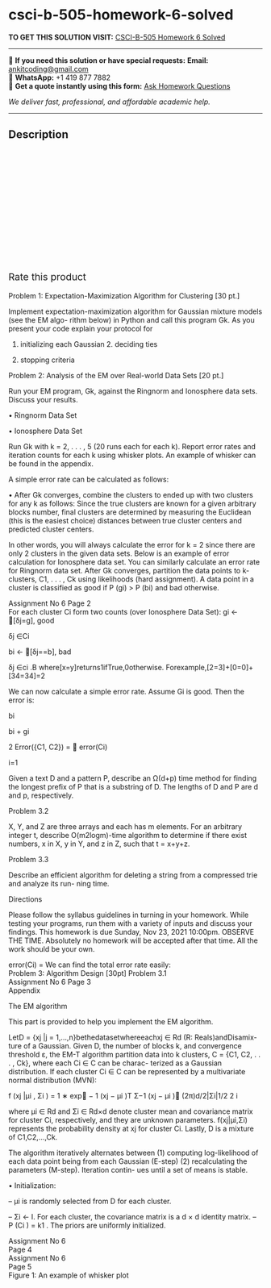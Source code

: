 # csci-b-505-homework-6-solved
**TO GET THIS SOLUTION VISIT:** [CSCI-B-505 Homework 6 Solved](https://www.ankitcodinghub.com/product/csci-b-505-homework-6-solved/)


---

📩 **If you need this solution or have special requests:** **Email:** ankitcoding@gmail.com  
📱 **WhatsApp:** +1 419 877 7882  
📄 **Get a quote instantly using this form:** [Ask Homework Questions](https://www.ankitcodinghub.com/services/ask-homework-questions/)

*We deliver fast, professional, and affordable academic help.*

---

<h2>Description</h2>



<div class="kk-star-ratings kksr-auto kksr-align-center kksr-valign-top" data-payload="{&quot;align&quot;:&quot;center&quot;,&quot;id&quot;:&quot;91828&quot;,&quot;slug&quot;:&quot;default&quot;,&quot;valign&quot;:&quot;top&quot;,&quot;ignore&quot;:&quot;&quot;,&quot;reference&quot;:&quot;auto&quot;,&quot;class&quot;:&quot;&quot;,&quot;count&quot;:&quot;0&quot;,&quot;legendonly&quot;:&quot;&quot;,&quot;readonly&quot;:&quot;&quot;,&quot;score&quot;:&quot;0&quot;,&quot;starsonly&quot;:&quot;&quot;,&quot;best&quot;:&quot;5&quot;,&quot;gap&quot;:&quot;4&quot;,&quot;greet&quot;:&quot;Rate this product&quot;,&quot;legend&quot;:&quot;0\/5 - (0 votes)&quot;,&quot;size&quot;:&quot;24&quot;,&quot;title&quot;:&quot;CSCI-B-505 Homework 6 Solved&quot;,&quot;width&quot;:&quot;0&quot;,&quot;_legend&quot;:&quot;{score}\/{best} - ({count} {votes})&quot;,&quot;font_factor&quot;:&quot;1.25&quot;}">

<div class="kksr-stars">

<div class="kksr-stars-inactive">
            <div class="kksr-star" data-star="1" style="padding-right: 4px">


<div class="kksr-icon" style="width: 24px; height: 24px;"></div>
        </div>
            <div class="kksr-star" data-star="2" style="padding-right: 4px">


<div class="kksr-icon" style="width: 24px; height: 24px;"></div>
        </div>
            <div class="kksr-star" data-star="3" style="padding-right: 4px">


<div class="kksr-icon" style="width: 24px; height: 24px;"></div>
        </div>
            <div class="kksr-star" data-star="4" style="padding-right: 4px">


<div class="kksr-icon" style="width: 24px; height: 24px;"></div>
        </div>
            <div class="kksr-star" data-star="5" style="padding-right: 4px">


<div class="kksr-icon" style="width: 24px; height: 24px;"></div>
        </div>
    </div>

<div class="kksr-stars-active" style="width: 0px;">
            <div class="kksr-star" style="padding-right: 4px">


<div class="kksr-icon" style="width: 24px; height: 24px;"></div>
        </div>
            <div class="kksr-star" style="padding-right: 4px">


<div class="kksr-icon" style="width: 24px; height: 24px;"></div>
        </div>
            <div class="kksr-star" style="padding-right: 4px">


<div class="kksr-icon" style="width: 24px; height: 24px;"></div>
        </div>
            <div class="kksr-star" style="padding-right: 4px">


<div class="kksr-icon" style="width: 24px; height: 24px;"></div>
        </div>
            <div class="kksr-star" style="padding-right: 4px">


<div class="kksr-icon" style="width: 24px; height: 24px;"></div>
        </div>
    </div>
</div>


<div class="kksr-legend" style="font-size: 19.2px;">
            <span class="kksr-muted">Rate this product</span>
    </div>
    </div>
<div class="page" title="Page 1">
<div class="layoutArea">
<div class="column"></div>
</div>
<div class="layoutArea">
<div class="column">
&nbsp;

</div>
</div>
</div>
<div class="page" title="Page 2">
<div class="layoutArea">
<div class="column">
Problem 1: Expectation-Maximization Algorithm for Clustering [30 pt.]

Implement expectation-maximization algorithm for Gaussian mixture models (see the EM algo- rithm below) in Python and call this program Gk. As you present your code explain your protocol for

1. initializing each Gaussian 2. deciding ties

3. stopping criteria

Problem 2: Analysis of the EM over Real-world Data Sets [20 pt.]

Run your EM program, Gk, against the Ringnorm and Ionosphere data sets. Discuss your results.

• Ringnorm Data Set

• Ionosphere Data Set

Run Gk with k = 2, . . . , 5 (20 runs each for each k). Report error rates and iteration counts for each k using whisker plots. An example of whisker can be found in the appendix.

A simple error rate can be calculated as follows:

• After Gk converges, combine the clusters to ended up with two clusters for any k as follows: Since the true clusters are known for a given arbitrary blocks number, final clusters are determined by measuring the Euclidean (this is the easiest choice) distances between true cluster centers and predicted cluster centers.

In other words, you will always calculate the error for k = 2 since there are only 2 clusters in the given data sets. Below is an example of error calculation for Ionosphere data set. You can similarly calculate an error rate for Ringnorm data set. After Gk converges, partition the data points to k-clusters, C1, . . . , Ck using likelihoods (hard assignment). A data point in a cluster is classified as good if P (gi) &gt; P (bi) and bad otherwise.

</div>
</div>
<div class="layoutArea">
<div class="column">
Assignment No 6 Page 2

</div>
</div>
</div>
<div class="page" title="Page 3">
<div class="layoutArea">
<div class="column">
For each cluster Ci form two counts (over Ionosphere Data Set): gi ← 􏰃[δj=g], good

δj ∈Ci

bi ← 􏰃[δj==b], bad

δj ∈ci .B where[x=y]returns1ifTrue,0otherwise. Forexample,[2=3]+[0=0]+[34=34]=2

We can now calculate a simple error rate. Assume Gi is good. Then the error is:

bi

bi + gi

2 Error({C1, C2}) = 􏰃 error(Ci)

i=1

Given a text D and a pattern P, describe an Ω(d+p) time method for finding the longest prefix of P that is a substring of D. The lengths of D and P are d and p, respectively.

Problem 3.2

X, Y, and Z are three arrays and each has m elements. For an arbitrary integer t, describe O(m2logm)-time algorithm to determine if there exist numbers, x in X, y in Y, and z in Z, such that t = x+y+z.

Problem 3.3

Describe an efficient algorithm for deleting a string from a compressed trie and analyze its run- ning time.

Directions

Please follow the syllabus guidelines in turning in your homework. While testing your programs, run them with a variety of inputs and discuss your findings. This homework is due Sunday, Nov 23, 2021 10:00pm. OBSERVE THE TIME. Absolutely no homework will be accepted after that time. All the work should be your own.

</div>
</div>
<div class="layoutArea">
<div class="column">
error(Ci) = We can find the total error rate easily:

</div>
</div>
<div class="layoutArea">
<div class="column">
Problem 3: Algorithm Design [30pt] Problem 3.1

</div>
</div>
<div class="layoutArea">
<div class="column">
Assignment No 6 Page 3

</div>
</div>
</div>
<div class="page" title="Page 4">
<div class="layoutArea">
<div class="column">
Appendix

The EM algorithm

This part is provided to help you implement the EM algorithm.

LetD = {xj |j = 1,…,n}bethedatasetwhereeachxj ∈ Rd (R: Reals)andDisamix- ture of a Gaussian. Given D, the number of blocks k, and convergence threshold ε, the EM-T algorithm partition data into k clusters, C = {C1, C2, . . . , Ck}, where each Ci ∈ C can be charac- terized as a Gaussian distribution. If each cluster Ci ∈ C can be represented by a multivariate normal distribution (MVN):

f (xj |μi , Σi ) = 1 ∗ exp􏰄 − 1 (xj − μi )T Σ−1 (xj − μi )􏰅 (2π)d/2|Σi|1/2 2 i

where μi ∈ Rd and Σi ∈ Rd×d denote cluster mean and covariance matrix for cluster Ci, respectively, and they are unknown parameters. f(xj|μi,Σi) represents the probability density at xj for cluster Ci. Lastly, D is a mixture of C1,C2,…,Ck.

The algorithm iteratively alternates between (1) computing log-likelihood of each data point being from each Gaussian (E-step) (2) recalculating the parameters (M-step). Iteration contin- ues until a set of means is stable.

• Initialization:

– μi is randomly selected from D for each cluster.

– Σi ← I. For each cluster, the covariance matrix is a d × d identity matrix. – P (Ci ) = k1 . The priors are uniformly initialized.

</div>
</div>
<div class="layoutArea">
<div class="column">
Assignment No 6

</div>
<div class="column">
Page 4

</div>
</div>
</div>
<div class="page" title="Page 5">
<div class="layoutArea">
<div class="column">
Assignment No 6

</div>
<div class="column">
Page 5

</div>
</div>
<div class="layoutArea">
<div class="column">
Figure 1: An example of whisker plot

</div>
</div>
</div>
